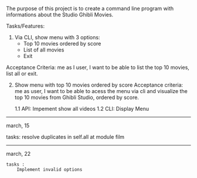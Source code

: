 The purpose of this project is to create a command line program with informations about the Studio Ghibli Movies.

Tasks/Features:

1. Via CLI, show menu with 3 options:
    - Top 10 movies ordered by score
    - List of all movies
    - Exit

Acceptance Criteria: me as I user, I want to be able to list the top 10 movies, list all or exit.

2. Show menu with top 10 movies ordered by score
Acceptance criteria: me as user, I want to be able to acess the menu via cli and visualize the top 10 movies from Ghibli Studio, ordered by score.

    1.1 API: Impement show all videos
    1.2 CLI: Display Menu

---------------------------------------------------------------------------------------------------------
march, 15

tasks:
    resolve duplicates in self.all at module film

---------------------------------------------------------------------------------------------------------
march, 22

    tasks :
        Implement invalid options